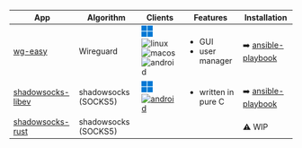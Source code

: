 
| App | Algorithm | Clients | Features | Installation |
| --- | ------ | ------- | -------- | --- |
| [wg-easy](https://github.com/wg-easy/wg-easy) | Wireguard | <img src="https://raw.githubusercontent.com/devicons/devicon/6910f0503efdd315c8f9b858234310c06e04d9c0/icons/windows11/windows11-original.svg" title="windows" height="20"/> <img src="https://github.com/user-attachments/assets/29013655-1aa9-4743-8dff-94a334cb447a" title="linux" height="20"/> <img src="https://github.com/user-attachments/assets/6a6e0a55-4fc8-4a07-b5dc-2a304501ffd8" title="macos" height="20"/> <img src="https://github.com/user-attachments/assets/7c73febd-b16c-4fd0-92d2-bd94b0e75f9c" title="android" height="20"/> | <ul><li>GUI</li><li>user manager</li></ul> | ➡️ [ansible-playbook](https://github.com/Kseen715/ansible-playbooks/blob/main/vpn/wireguard-docker-deb.yml) | 
| [shadowsocks-libev](https://github.com/shadowsocks/shadowsocks-libev) | shadowsocks (SOCKS5) | [<img src="https://raw.githubusercontent.com/devicons/devicon/6910f0503efdd315c8f9b858234310c06e04d9c0/icons/windows11/windows11-original.svg" title="windows" height="20"/>](https://github.com/shadowsocks/shadowsocks-windows) [<img src="https://github.com/user-attachments/assets/7c73febd-b16c-4fd0-92d2-bd94b0e75f9c" title="android" height="20"/>](https://github.com/shadowsocks/shadowsocks-android) | <ul><li>written in pure C</li></ul> | ➡️ [ansible-playbook](https://github.com/Kseen715/ansible-playbooks/blob/main/vpn/shadowsocks-libev-docker-deb.yml) |
| [shadowsocks-rust](https://github.com/shadowsocks/shadowsocks-rust) | shadowsocks (SOCKS5) |||⚠️ WIP|

